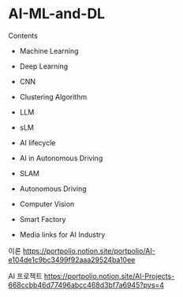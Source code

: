 # AI-ML-and-DL

Contents
- Machine Learning
- Deep Learning
- CNN
- Clustering Algorithm
- LLM
- sLM
- AI lifecycle

- AI in Autonomous Driving
- SLAM

- Autonomous Driving
- Computer Vision
- Smart Factory

- Media links for AI Industry

이론 
https://portpolio.notion.site/portpolio/AI-e104de1c9bc3499f92aaa29524ba10ee

AI 프로젝트 
https://portpolio.notion.site/AI-Projects-668ccbb46d77496abcc468d3bf7a6945?pvs=4
